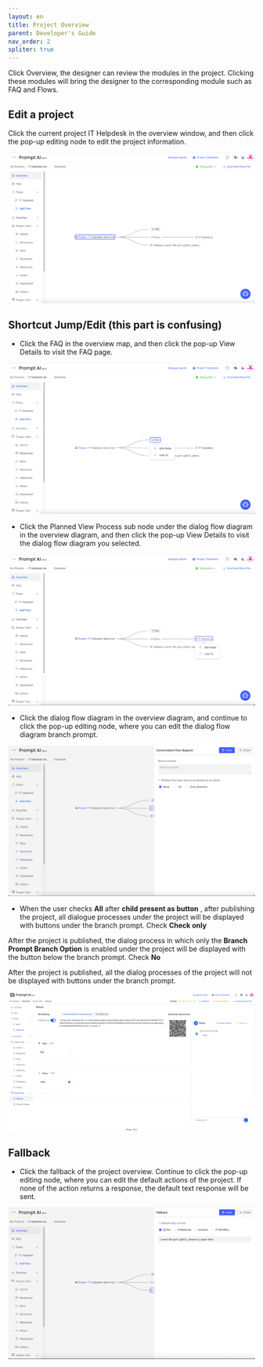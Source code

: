 ```yaml
---
layout: en
title: Project Overview
parent: Developer's Guide
nav_order: 2
spliter: true
---
```

Click Overview, the designer can review the modules in the project.  Clicking these modules will bring the designer to the corresponding module such as FAQ and Flows. 
## Edit a project

Click the current project IT Helpdesk in the overview window, and then click the pop-up editing node to edit the project information.

![project-overview-1](/assets/images/tutorial/project/p-overview-1.png)

## Shortcut Jump/Edit  (this part is confusing)

- Click the FAQ in the overview map, and then click the pop-up View Details to visit the FAQ page.

![project-overview-2](/assets/images/tutorial/project/p-overview-2.png)

- Click the Planned View Process sub node under the dialog flow diagram in the overview diagram, and then click the pop-up View Details to visit the dialog flow diagram you selected.

![project-overview-3](/assets/images/tutorial/project/p-overview-3.png)

- Click the dialog flow diagram in the overview diagram, and continue to click the pop-up editing node, where you can edit the dialog flow diagram branch prompt.

![project-overview-5](/assets/images/tutorial/project/p-overview-5.png)

- When the user checks  **All** after **child present as button** , after publishing the project, all dialogue processes under the project will be displayed with buttons under the branch prompt. Check **Check only**

After the project is published, the dialog process in which only the **Branch Prompt Branch Option** is enabled under the project will be displayed with the button below the branch prompt. Check **No**

After the project is published, all the dialog processes of the project will not be displayed with buttons under the branch prompt.

![project-overview-6](/assets/images/tutorial/project/p-overview-6.png)


## Fallback
- Click the fallback of the project overview.  Continue to click the pop-up editing node, where you can edit the default actions of the project. If none of the action returns a response, the default text response will be sent. 

![project-overview-7](/assets/images/tutorial/project/p-overview-7.png)
